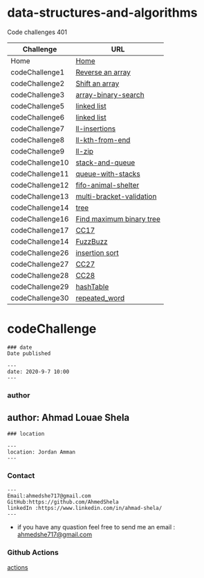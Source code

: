 
# data-structures-and-algorithms

Code challenges 401


**Challenge**     | **URL**
------------ | -------------
Home         | [Home](https://github.com/laith-401-advanced-javascript/data-structures-and-algorithms)
codeChallenge1    | [Reverse an array](https://github.com/AhmadShela-401-advanced-javascript/data-structures-and-algorithms/pull/1)
codeChallenge2    | [Shift an array](https://github.com/AhmadShela-401-advanced-javascript/data-structures-and-algorithms/pull/2)
codeChallenge3    | [array-binary-search](https://github.com/AhmadShela-401-advanced-javascript/data-structures-and-algorithms/pull/4)
codeChallenge5    | [linked list](https://github.com/AhmadShela-401-advanced-javascript/data-structures-and-algorithms/pull/5)
codeChallenge6    | [linked list](https://github.com/AhmadShela-401-advanced-javascript/data-structures-and-algorithms/pull/8)
codeChallenge7    | [ll-insertions](https://github.com/AhmadShela-401-advanced-javascript/data-structures-and-algorithms/pull/9)
codeChallenge8    | [ll-kth-from-end](https://github.com/AhmadShela-401-advanced-javascript/data-structures-and-algorithms/pull/12)
codeChallenge9    | [ll-zip](https://github.com/AhmadShela-401-advanced-javascript/data-structures-and-algorithms/pull/11)
codeChallenge10    | [stack-and-queue](https://github.com/AhmadShela-401-advanced-javascript/data-structures-and-algorithms/pull/13)
codeChallenge11   | [queue-with-stacks ](https://github.com/AhmadShela-401-advanced-javascript/data-structures-and-algorithms/pull/14)
codeChallenge12   | [fifo-animal-shelter](https://github.com/AhmadShela-401-advanced-javascript/data-structures-and-algorithms/pull/15)
codeChallenge13   | [multi-bracket-validation](https://github.com/AhmadShela-401-advanced-javascript/data-structures-and-algorithms/pull/16)
codeChallenge14   | [tree](https://github.com/AhmadShela-401-advanced-javascript/data-structures-and-algorithms/pull/18)
codeChallenge16   | [Find maximum binary tree ](https://github.com/AhmadShela-401-advanced-javascript/data-structures-and-algorithms/pull/20)
codeChallenge17   | [CC17](https://github.com/AhmadShela-401-advanced-javascript/data-structures-and-algorithms/pull/21)
codeChallenge14   | [FuzzBuzz](https://github.com/AhmadShela-401-advanced-javascript/data-structures-and-algorithms/pull/22)
codeChallenge26   | [insertion sort](https://github.com/AhmadShela-401-advanced-javascript/data-structures-and-algorithms/pull/23)
codeChallenge27   | [CC27](https://github.com/AhmadShela-401-advanced-javascript/data-structures-and-algorithms/pull/24)
codeChallenge28   | [CC28](https://github.com/AhmadShela-401-advanced-javascript/data-structures-and-algorithms/pull/23)
codeChallenge29   | [hashTable](https://github.com/AhmadShela-401-advanced-javascript/data-structures-and-algorithms/pull/25)
codeChallenge30   | [repeated_word](https://github.com/AhmadShela-401-advanced-javascript/data-structures-and-algorithms/pull/26)
  



# codeChallenge


```
### date
Date published

---
date: 2020-9-7 10:00
---
```
### author

author: Ahmad Louae Shela
---
```
### location

---
location: Jordan Amman
---
```

### Contact 
```
---
Email:ahmedshe717@gmail.com 
GitHub:https://github.com/AhmedShela
linkedIn :https://www.linkedin.com/in/ahmad-shela/
---
```


* if you have any quastion feel free to send me an 
  email : ahmedshe717@gmail.com



### Github Actions
[actions](https://github.com/laith-401-advanced-javascript/data-structures-and-algorithms/actions)
